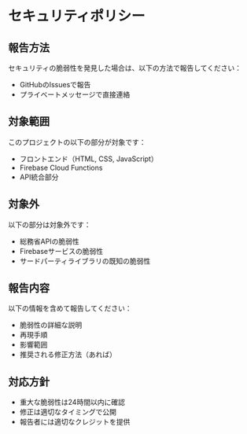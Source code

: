 # セキュリティポリシー

## 報告方法
セキュリティの脆弱性を発見した場合は、以下の方法で報告してください：
- GitHubのIssuesで報告
- プライベートメッセージで直接連絡

## 対象範囲
このプロジェクトの以下の部分が対象です：
- フロントエンド（HTML, CSS, JavaScript）
- Firebase Cloud Functions
- API統合部分

## 対象外
以下の部分は対象外です：
- 総務省APIの脆弱性
- Firebaseサービスの脆弱性
- サードパーティライブラリの既知の脆弱性

## 報告内容
以下の情報を含めて報告してください：
- 脆弱性の詳細な説明
- 再現手順
- 影響範囲
- 推奨される修正方法（あれば）

## 対応方針
- 重大な脆弱性は24時間以内に確認
- 修正は適切なタイミングで公開
- 報告者には適切なクレジットを提供
